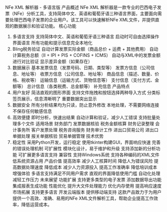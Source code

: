NFe XML 解析器 - 多语言版
产品概述
NFe XML 解析器是一款专业的巴西电子发票（NFe）分析工具，支持简体中文、英语和葡萄牙语三种语言界面，主要面向需要处理巴西电子发票的企业用户。该工具可以快速解析NFe XML文件，并提供直观的数据展示和验证功能。
核心功能
1. 多语言支持
支持简体中文、英语和葡萄牙语三种语言
启动时可自由选择操作界面语言
所有功能和提示信息完全本地化
2. Bling税务验证
自动计算发票实际金额（商品总价 + 运费 + 其他费用）
自动计算税务总额（II + IPI + PIS + COFINS + ICMS）
自动与XML中的发票金额进行对比验证
显示差异金额（如果存在）
3. 数据展示
基本发票信息（发票号码、日期、类型等）
发票方信息（公司信息、地址等）
收票方信息（公司信息、地址等）
商品信息（描述、数量、价格、税收等）
运输信息（运输方式、货物信息等）
支付信息（支付方式、金额等）
总计信息（各类税费、总金额等）
补充信息
产品特点
1. 用户友好
简洁直观的图形界面
支持文件拖拽和按钮选择两种导入方式
分类标签页展示，信息清晰明了
重要数据突出显示
2. 数据安全
所有分析结果均为只读，防止意外修改
本地处理，不需要网络连接
不保存任何敏感信息
3. 高效便捷
即时分析，快速出结果
自动计算和验证，减少人工错误
支持批量处理多个文件
适用场景
财务部门
发票数据核验
税务金额核算
财务记录整理
会计事务所
客户发票处理
税务咨询服务
财务审计工作
进出口贸易公司
进出口单据处理
报关单据核验
贸易单据管理
技术优势
1. 稳定性
采用Python开发，运行稳定
使用tkinter构建GUI，界面响应快速
完善的错误处理机制
可扩展性
模块化设计，易于维护和升级
支持添加新的分析功能
可扩展更多语言支持
兼容性
支持Windows系统
支持各种编码的XML文件
低系统资源占用
产品价值
提高效率
减少人工核算时间
降低人为错误风险
提高数据处理速度
降低成本
减少人力资源投入
提高工作准确率
降低培训成本
增强体验
多语言支持满足不同用户需求
直观的界面降低使用门槛
自动化处理减轻工作压力
未来展望
功能扩展
支持更多类型的电子发票
添加数据导出功能
集成报表生成功能
性能优化
提升大文件处理能力
优化内存使用
提高响应速度
市场拓展
支持更多语言
开发云端版本
提供移动端支持
这款产品致力于为用户提供一个高效、准确、易用的NFe XML文件解析工具，帮助企业提高工作效率，降低运营成本。
